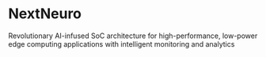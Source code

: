 # NextNeuro
Revolutionary AI-infused SoC architecture for high-performance, low-power edge computing applications with intelligent monitoring and analytics
